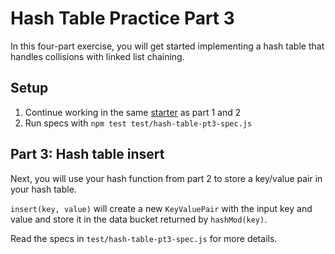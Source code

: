 # Hash Table Practice Part 3

In this four-part exercise, you will get started implementing a hash table
that handles collisions with linked list chaining.

## Setup

1. Continue working in the same [starter] as part 1 and 2
2. Run specs with `npm test test/hash-table-pt3-spec.js`

## Part 3: Hash table insert

Next, you will use your hash function from part 2 to store a key/value pair in
your hash table.

`insert(key, value)` will create a new `KeyValuePair` with the input key and
value and store it in the data bucket returned by `hashMod(key)`.

Read the specs in `test/hash-table-pt3-spec.js` for more details.


[starter]: https://github.com/appacademy-starters/hash-tables-practice